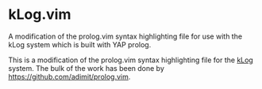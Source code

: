 kLog.vim
========

A modification of the prolog.vim syntax highlighting file for use with the kLog system which is built with YAP prolog.

This is a modification of the prolog.vim syntax highlighting file for the [kLog](http://arxiv.org/abs/1205.3981)
system. The bulk of the work has been done by https://github.com/adimit/prolog.vim.



